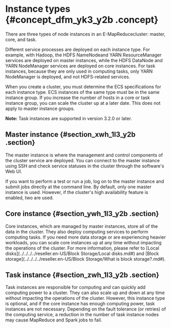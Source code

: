 # Instance types {#concept_dfm_yk3_y2b .concept}

There are three types of node instances in an E-MapReducecluster: master, core, and task.

Different service processes are deployed on each instance type. For example, with Hadoop, the HDFS NameNodeand YARN ResourceManager services are deployed on master instances, while the HDFS DataNode and YARN NodeManager services are deployed on core instances. For task instances, because they are only used in computing tasks, only YARN NodeManager is deployed, and not HDFS-related services.

When you create a cluster, you must determine the ECS specifications for each instance type. ECS instances of the same type must be in the same instance group. If you increase the number of hosts in a core or task instance group, you can scale the cluster up at a later date. This does not apply to master instance groups.

**Note:** Task instances are supported in version 3.2.0 or later.

## Master instance {#section_xwh_1l3_y2b .section}

The master instance is where the management and control components of the cluster service are deployed. You can connect to the master instance using SSH and check service statuses in the cluster through the software's Web UI.

If you want to perform a test or run a job, log on to the master instance and submit jobs directly at the command line. By default, only one master instance is used. However, if the cluster's high availability feature is enabled, two are used.

## Core instance {#section_ywh_1l3_y2b .section}

Core instances, which are managed by master instances, store all of the data in the cluster. They also deploy computing services to perform computing tasks. If you need more data storage or are experiencing heavier workloads, you can scale core instances up at any time without impacting the operations of the cluster. For more information, please refer to [Local disks](../../../../reseller.en-US/Block Storage/Local disks.md#) and [Block storage](../../../../reseller.en-US/Block Storage/What is block storage?.md#).

## Task instance {#section_zwh_1l3_y2b .section}

Task instances are responsible for computing and can quickly add computing power to a cluster. They can also scale up and down at any time without impacting the operations of the cluster. However, this instance type is optional, and if the core instance has enough computing power, task instances are not necessary. Depending on the fault tolerance \(or retries\) of the computing service, a reduction in the number of task instance nodes may cause MapReduce and Spark jobs to fail.

